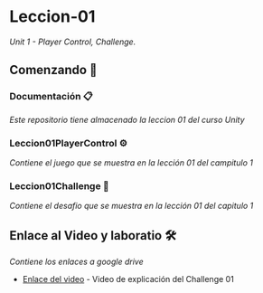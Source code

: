 # Leccion-01
_Unit 1 - Player Control, Challenge._

## Comenzando 🚀
### Documentación 📋

_Este repositorio tiene almacenado la leccion 01 del curso Unity_

### Leccion01PlayerControl ⚙️

_Contiene el juego que se muestra en la lección 01 del campitulo 1_

### Leccion01Challenge 🔩

_Contiene el desafio que se muestra en la lección 01 del capitulo 1_

## Enlace al Video y laboratio 🛠️

_Contiene los enlaces a google drive_

* [Enlace del video](https://drive.google.com/file/d/1l2nb43hen2pZP2RzAebepxHwWcXBPlXe/view?usp=sharing) - Video de explicación del Challenge 01
